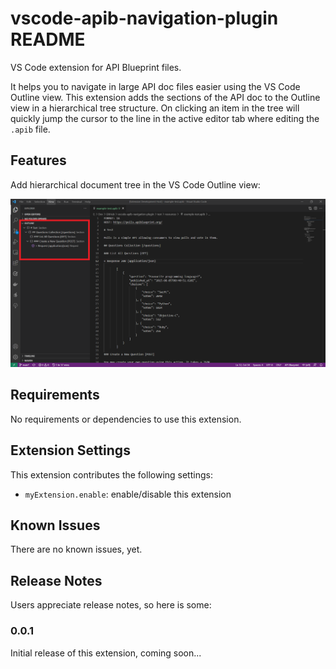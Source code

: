 # vscode-apib-navigation-plugin README

VS Code extension for API Blueprint files.

It helps you to navigate in large API doc files easier using the VS Code Outline view. This extension adds the sections of the API doc to the Outline view in a hierarchical tree structure. On clicking an item in the tree will quickly jump the cursor to the line in the active editor tab where editing the `.apib` file.

## Features

Add hierarchical document tree in the VS Code Outline view:

![Outline](images/screenshot-1.png)

## Requirements

No requirements or dependencies to use this extension.

## Extension Settings

This extension contributes the following settings:

* `myExtension.enable`: enable/disable this extension

## Known Issues

There are no known issues, yet.

## Release Notes

Users appreciate release notes, so here is some:

### 0.0.1

Initial release of this extension, coming soon...

